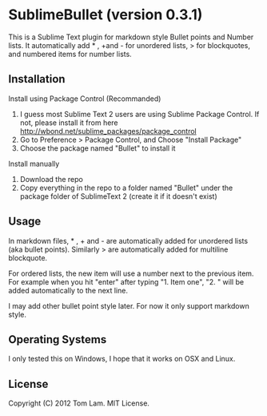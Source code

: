 # SublimeBullet (version 0.3.1)

This is a Sublime Text plugin for markdown style Bullet points and Number lists. It automatically add * , +and - for unordered lists, > for blockquotes, and numbered items for number lists.

## Installation

Install using Package Control (Recommanded)

1. I guess most Sublime Text 2 users are using Sublime Package Control. If not, please install it from here <http://wbond.net/sublime_packages/package_control>
2. Go to Preference > Package Control, and Choose "Install Package"
3. Choose the package named "Bullet" to install it

Install manually

1. Download the repo
2. Copy everything in the repo to a folder named "Bullet" under the package folder of SublimeText 2 (create it if it doesn't exist)

## Usage

In markdown files, * , + and - are automatically added for unordered lists (aka bullet points). Similarly > are automatically added for multiline blockquote.

For ordered lists, the new item will use a number next to the previous item. For example when you hit "enter" after typing "1. Item one", "2. " will be added automatically to the next line.

I may add other bullet point style later. For now it only support markdown style.

## Operating Systems

I only tested this on Windows, I hope that it works on OSX and Linux.

## License

Copyright (C) 2012 Tom Lam. MIT License.



